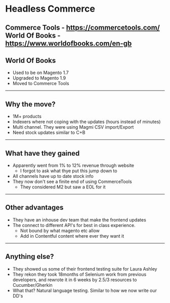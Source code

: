 # Headless Commerce
Commerce Tools - https://commercetools.com/
World Of Books - https://www.worldofbooks.com/en-gb
---

## World Of Books
- Used to be on Magento 1.7
- Upgraded to Magento 1.9
- Moved to Commerce Tools

---
## Why the move?
- 1M+ products
- Indexers where not coping with the updates (hours instead of minutes)
- Multi channel. They were using Magmi CSV import/Export
- Need stock updates similar to C+B
---
## What have they gained
- Apparently went from 1% to 12% revenue through website
  - I forgot to ask what thye put this jump down to
- All channels have up to date stock info
- They now don't see a finite end of using CommerceTools
  - They considered M2 but saw a EOL for it
---
## Other advantages
- They have an inhouse dev team that make the frontend updates
- The connect to different API's for best in class experience.
  - Not bound by what magento etc allow
  - Add in Contentful content where ever they want it
---
## Anything else?
- They showed us some of their frontend testing suite for Laura Ashley
- They rekon they took 18months of Selenium work from previous developers, and rewrote it in 6 weeks by 2.5/3 resources to Cucumber/Gherkin
- What that? Natural language testing. Similar to how we now write our DD's
